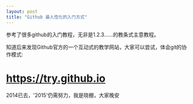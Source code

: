 ```yaml
---
layout: post
title: "Github 最人性化的入门方式"
---
```


参考了很多github的入门教程，无非是1.2.3……的教条式主意教程。

知道后来发现Github官方的一个互动式的教学网站，大家可以尝试，体会git的协作模式:

<h1><a href="https://try.github.io">https://try.github.io</a></h1>

2014已去，'2015'仍需努力，我是晓棚，大家晚安
